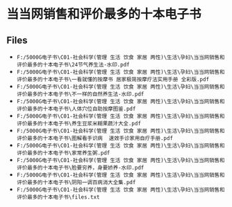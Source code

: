 # 当当网销售和评价最多的十本电子书

## Files

- `F:/5000G电子书\C01-社会科学(管理 生活 饮食 家居 两性)\生活\孕妇\当当网销售和评价最多的十本电子书\24节气养生法-水印.pdf`
- `F:/5000G电子书\C01-社会科学(管理 生活 饮食 家居 两性)\生活\孕妇\当当网销售和评价最多的十本电子书\一看就懂的按摩书 居家极简按摩疗法实用手册 全彩版.pdf`
- `F:/5000G电子书\C01-社会科学(管理 生活 饮食 家居 两性)\生活\孕妇\当当网销售和评价最多的十本电子书\不一样的自然养生法-水印.pdf`
- `F:/5000G电子书\C01-社会科学(管理 生活 饮食 家居 两性)\生活\孕妇\当当网销售和评价最多的十本电子书\人体穴位自助按摩图鉴.pdf`
- `F:/5000G电子书\C01-社会科学(管理 生活 饮食 家居 两性)\生活\孕妇\当当网销售和评价最多的十本电子书\养生豆浆米糊果蔬汁大全.pdf`
- `F:/5000G电子书\C01-社会科学(管理 生活 饮食 家居 两性)\生活\孕妇\当当网销售和评价最多的十本电子书\图解看手识病  速效手诊家用自疗手册.pdf`
- `F:/5000G电子书\C01-社会科学(管理 生活 饮食 家居 两性)\生活\孕妇\当当网销售和评价最多的十本电子书\家常养生粥.pdf`
- `F:/5000G电子书\C01-社会科学(管理 生活 饮食 家居 两性)\生活\孕妇\当当网销售和评价最多的十本电子书\脸要穷养，身要娇养-水印.pdf`
- `F:/5000G电子书\C01-社会科学(管理 生活 饮食 家居 两性)\生活\孕妇\当当网销售和评价最多的十本电子书\阴阳一调百病消大全集.pdf`
- `F:/5000G电子书\C01-社会科学(管理 生活 饮食 家居 两性)\生活\孕妇\当当网销售和评价最多的十本电子书\files.txt`
